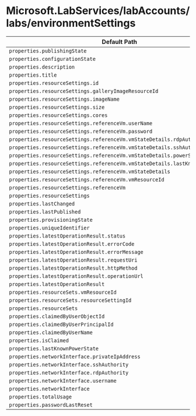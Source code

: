 # Microsoft.LabServices/labAccounts/labs/environmentSettings

| Default Path | Alias |
|---|---|
| `properties.publishingState` | `Microsoft.LabServices/labAccounts/labs/environmentSettings/publishingState` |
| `properties.configurationState` | `Microsoft.LabServices/labAccounts/labs/environmentSettings/configurationState` |
| `properties.description` | `Microsoft.LabServices/labAccounts/labs/environmentSettings/description` |
| `properties.title` | `Microsoft.LabServices/labAccounts/labs/environmentSettings/title` |
| `properties.resourceSettings.id` | `Microsoft.LabServices/labAccounts/labs/environmentSettings/resourceSettings.id` |
| `properties.resourceSettings.galleryImageResourceId` | `Microsoft.LabServices/labAccounts/labs/environmentSettings/resourceSettings.galleryImageResourceId` |
| `properties.resourceSettings.imageName` | `Microsoft.LabServices/labAccounts/labs/environmentSettings/resourceSettings.imageName` |
| `properties.resourceSettings.size` | `Microsoft.LabServices/labAccounts/labs/environmentSettings/resourceSettings.size` |
| `properties.resourceSettings.cores` | `Microsoft.LabServices/labAccounts/labs/environmentSettings/resourceSettings.cores` |
| `properties.resourceSettings.referenceVm.userName` | `Microsoft.LabServices/labAccounts/labs/environmentSettings/resourceSettings.referenceVm.userName` |
| `properties.resourceSettings.referenceVm.password` | `Microsoft.LabServices/labAccounts/labs/environmentSettings/resourceSettings.referenceVm.password` |
| `properties.resourceSettings.referenceVm.vmStateDetails.rdpAuthority` | `Microsoft.LabServices/labAccounts/labs/environmentSettings/resourceSettings.referenceVm.vmStateDetails.rdpAuthority` |
| `properties.resourceSettings.referenceVm.vmStateDetails.sshAuthority` | `Microsoft.LabServices/labAccounts/labs/environmentSettings/resourceSettings.referenceVm.vmStateDetails.sshAuthority` |
| `properties.resourceSettings.referenceVm.vmStateDetails.powerState` | `Microsoft.LabServices/labAccounts/labs/environmentSettings/resourceSettings.referenceVm.vmStateDetails.powerState` |
| `properties.resourceSettings.referenceVm.vmStateDetails.lastKnownPowerState` | `Microsoft.LabServices/labAccounts/labs/environmentSettings/resourceSettings.referenceVm.vmStateDetails.lastKnownPowerState` |
| `properties.resourceSettings.referenceVm.vmStateDetails` | `Microsoft.LabServices/labAccounts/labs/environmentSettings/resourceSettings.referenceVm.vmStateDetails` |
| `properties.resourceSettings.referenceVm.vmResourceId` | `Microsoft.LabServices/labAccounts/labs/environmentSettings/resourceSettings.referenceVm.vmResourceId` |
| `properties.resourceSettings.referenceVm` | `Microsoft.LabServices/labAccounts/labs/environmentSettings/resourceSettings.referenceVm` |
| `properties.resourceSettings` | `Microsoft.LabServices/labAccounts/labs/environmentSettings/resourceSettings` |
| `properties.lastChanged` | `Microsoft.LabServices/labAccounts/labs/environmentSettings/lastChanged` |
| `properties.lastPublished` | `Microsoft.LabServices/labAccounts/labs/environmentSettings/lastPublished` |
| `properties.provisioningState` | `Microsoft.LabServices/labAccounts/labs/environmentSettings/provisioningState` |
| `properties.uniqueIdentifier` | `Microsoft.LabServices/labAccounts/labs/environmentSettings/uniqueIdentifier` |
| `properties.latestOperationResult.status` | `Microsoft.LabServices/labAccounts/labs/environmentSettings/latestOperationResult.status` |
| `properties.latestOperationResult.errorCode` | `Microsoft.LabServices/labAccounts/labs/environmentSettings/latestOperationResult.errorCode` |
| `properties.latestOperationResult.errorMessage` | `Microsoft.LabServices/labAccounts/labs/environmentSettings/latestOperationResult.errorMessage` |
| `properties.latestOperationResult.requestUri` | `Microsoft.LabServices/labAccounts/labs/environmentSettings/latestOperationResult.requestUri` |
| `properties.latestOperationResult.httpMethod` | `Microsoft.LabServices/labAccounts/labs/environmentSettings/latestOperationResult.httpMethod` |
| `properties.latestOperationResult.operationUrl` | `Microsoft.LabServices/labAccounts/labs/environmentSettings/latestOperationResult.operationUrl` |
| `properties.latestOperationResult` | `Microsoft.LabServices/labAccounts/labs/environmentSettings/latestOperationResult` |
| `properties.resourceSets.vmResourceId` | `Microsoft.LabServices/labAccounts/labs/environmentSettings/environments.resourceSets.vmResourceId` |
| `properties.resourceSets.resourceSettingId` | `Microsoft.LabServices/labAccounts/labs/environmentSettings/environments.resourceSets.resourceSettingId` |
| `properties.resourceSets` | `Microsoft.LabServices/labAccounts/labs/environmentSettings/environments.resourceSets` |
| `properties.claimedByUserObjectId` | `Microsoft.LabServices/labAccounts/labs/environmentSettings/environments.claimedByUserObjectId` |
| `properties.claimedByUserPrincipalId` | `Microsoft.LabServices/labAccounts/labs/environmentSettings/environments.claimedByUserPrincipalId` |
| `properties.claimedByUserName` | `Microsoft.LabServices/labAccounts/labs/environmentSettings/environments.claimedByUserName` |
| `properties.isClaimed` | `Microsoft.LabServices/labAccounts/labs/environmentSettings/environments.isClaimed` |
| `properties.lastKnownPowerState` | `Microsoft.LabServices/labAccounts/labs/environmentSettings/environments.lastKnownPowerState` |
| `properties.networkInterface.privateIpAddress` | `Microsoft.LabServices/labAccounts/labs/environmentSettings/environments.networkInterface.privateIpAddress` |
| `properties.networkInterface.sshAuthority` | `Microsoft.LabServices/labAccounts/labs/environmentSettings/environments.networkInterface.sshAuthority` |
| `properties.networkInterface.rdpAuthority` | `Microsoft.LabServices/labAccounts/labs/environmentSettings/environments.networkInterface.rdpAuthority` |
| `properties.networkInterface.username` | `Microsoft.LabServices/labAccounts/labs/environmentSettings/environments.networkInterface.username` |
| `properties.networkInterface` | `Microsoft.LabServices/labAccounts/labs/environmentSettings/environments.networkInterface` |
| `properties.totalUsage` | `Microsoft.LabServices/labAccounts/labs/environmentSettings/environments.totalUsage` |
| `properties.passwordLastReset` | `Microsoft.LabServices/labAccounts/labs/environmentSettings/environments.passwordLastReset` |

